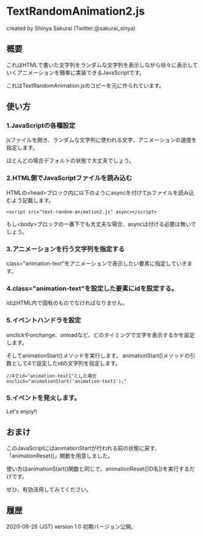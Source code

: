 # TextRandomAnimation2.js

created by Shinya Sakurai (Twitter:@sakurai_sinya)

## 概要

これはHTMLで書いた文字列をランダムな文字列を表示しながら徐々に表示していくアニメーションを簡単に実装できるJavaScriptです。

これはTextRandomAnimation.jsのコピーを元に作られています。

## 使い方

### 1.JavaScriptの各種設定

jsファイルを開き、ランダムな文字列に使われる文字、アニメーションの速度を指定します。

ほとんどの場合デフォルトの状態で大丈夫でしょう。

### 2.HTML側でJavaScriptファイルを読み込む

HTMLの&lt;head&gt;ブロック内に以下のようにasyncを付けてjsファイルを読み込むよう記載します。

```
<script src="text-random-animation2.js" async></script>
```

もし&lt;body&gt;ブロックの一番下でも大丈夫な場合、asyncは付ける必要は無いでしょう。

### 3.アニメーションを行う文字列を指定する

class=&quot;animation-text&quot;をアニメーションで表示したい要素に指定していきます。

### 4.class=&quot;animation-text&quot;を設定した要素にidを設定する。

idはHTML内で固有のものでなければなりません。

### 5.イベントハンドラを設定

onclickやonchange、onloadなど、どのタイミングで文字を表示するかを設定します。

そしてanimationStart()メソッドを実行します。
animationStart()メソッドの引数として4で設定したidの文字列を指定します。

```
//4でid="animation-text1"とした場合
onclick="animationStart('animation-text1');"
```

### 5.イベントを発火します。

Let's enjoy!!

## おまけ

このJavaScriptにはanimationStartが行われる前の状態に戻す、「animationReset()」関数を用意しました。

使い方はanimationStart()関数と同じで、animationReset([ID名])を実行するだけです。

ぜひ、有効活用してみてください。

## 履歴

2020-08-26 (JST) version 1.0 初期バージョン公開。